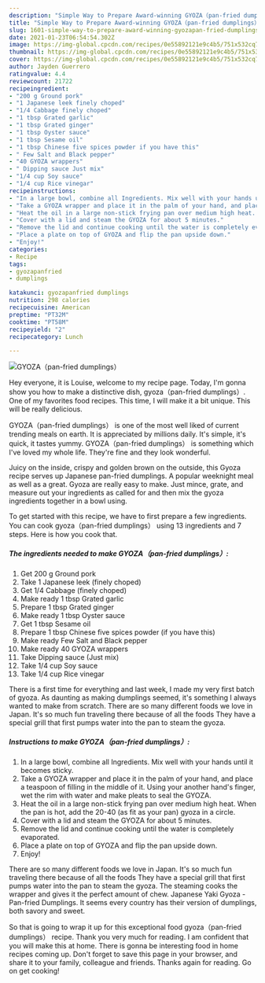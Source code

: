 ```yaml
---
description: "Simple Way to Prepare Award-winning GYOZA（pan-fried dumplings）"
title: "Simple Way to Prepare Award-winning GYOZA（pan-fried dumplings）"
slug: 1601-simple-way-to-prepare-award-winning-gyozapan-fried-dumplings
date: 2021-01-23T06:54:54.302Z
image: https://img-global.cpcdn.com/recipes/0e55892121e9c4b5/751x532cq70/gyozapan-fried-dumplings-recipe-main-photo.jpg
thumbnail: https://img-global.cpcdn.com/recipes/0e55892121e9c4b5/751x532cq70/gyozapan-fried-dumplings-recipe-main-photo.jpg
cover: https://img-global.cpcdn.com/recipes/0e55892121e9c4b5/751x532cq70/gyozapan-fried-dumplings-recipe-main-photo.jpg
author: Jayden Guerrero
ratingvalue: 4.4
reviewcount: 21722
recipeingredient:
- "200 g Ground pork"
- "1 Japanese leek finely choped"
- "1/4 Cabbage finely choped"
- "1 tbsp Grated garlic"
- "1 tbsp Grated ginger"
- "1 tbsp Oyster sauce"
- "1 tbsp Sesame oil"
- "1 tbsp Chinese five spices powder if you have this"
- " Few Salt and Black pepper"
- "40 GYOZA wrappers"
- " Dipping sauce Just mix"
- "1/4 cup Soy sauce"
- "1/4 cup Rice vinegar"
recipeinstructions:
- "In a large bowl, combine all Ingredients. Mix well with your hands until it becomes sticky."
- "Take a GYOZA wrapper and place it in the palm of your hand, and place a teaspoon of filling in the middle of it. Using your another hand&#39;s finger, wet the rim with water and make pleats to seal the GYOZA."
- "Heat the oil in a large non-stick frying pan over medium high heat. When the pan is hot, add the 20-40 (as fit as your pan) gyoza in a circle."
- "Cover with a lid and steam the GYOZA for about 5 minutes."
- "Remove the lid and continue cooking until the water is completely evaporated."
- "Place a plate on top of GYOZA and flip the pan upside down."
- "Enjoy!"
categories:
- Recipe
tags:
- gyozapanfried
- dumplings

katakunci: gyozapanfried dumplings 
nutrition: 298 calories
recipecuisine: American
preptime: "PT32M"
cooktime: "PT58M"
recipeyield: "2"
recipecategory: Lunch

---
```



![GYOZA（pan-fried dumplings）](https://img-global.cpcdn.com/recipes/0e55892121e9c4b5/751x532cq70/gyozapan-fried-dumplings-recipe-main-photo.jpg)

Hey everyone, it is Louise, welcome to my recipe page. Today, I'm gonna show you how to make a distinctive dish, gyoza（pan-fried dumplings）. One of my favorites food recipes. This time, I will make it a bit unique. This will be really delicious.

GYOZA（pan-fried dumplings） is one of the most well liked of current trending meals on earth. It is appreciated by millions daily. It's simple, it's quick, it tastes yummy. GYOZA（pan-fried dumplings） is something which I've loved my whole life. They're fine and they look wonderful.

Juicy on the inside, crispy and golden brown on the outside, this Gyoza recipe serves up Japanese pan-fried dumplings. A popular weeknight meal as well as a great. Gyoza are really easy to make. Just mince, grate, and measure out your ingredients as called for and then mix the gyoza ingredients together in a bowl using.


To get started with this recipe, we have to first prepare a few ingredients. You can cook gyoza（pan-fried dumplings） using 13 ingredients and 7 steps. Here is how you cook that.

<!--inarticleads1-->

##### The ingredients needed to make GYOZA（pan-fried dumplings）:

1. Get 200 g Ground pork
1. Take 1 Japanese leek (finely choped)
1. Get 1/4 Cabbage (finely choped)
1. Make ready 1 tbsp Grated garlic
1. Prepare 1 tbsp Grated ginger
1. Make ready 1 tbsp Oyster sauce
1. Get 1 tbsp Sesame oil
1. Prepare 1 tbsp Chinese five spices powder (if you have this)
1. Make ready  Few Salt and Black pepper
1. Make ready 40 GYOZA wrappers
1. Take  Dipping sauce (Just mix)
1. Take 1/4 cup Soy sauce
1. Take 1/4 cup Rice vinegar


There is a first time for everything and last week, I made my very first batch of gyoza. As daunting as making dumplings seemed, it&#39;s something I always wanted to make from scratch. There are so many different foods we love in Japan. It&#39;s so much fun traveling there because of all the foods They have a special grill that first pumps water into the pan to steam the gyoza. 

<!--inarticleads2-->

##### Instructions to make GYOZA（pan-fried dumplings）:

1. In a large bowl, combine all Ingredients. Mix well with your hands until it becomes sticky.
1. Take a GYOZA wrapper and place it in the palm of your hand, and place a teaspoon of filling in the middle of it. Using your another hand&#39;s finger, wet the rim with water and make pleats to seal the GYOZA.
1. Heat the oil in a large non-stick frying pan over medium high heat. When the pan is hot, add the 20-40 (as fit as your pan) gyoza in a circle.
1. Cover with a lid and steam the GYOZA for about 5 minutes.
1. Remove the lid and continue cooking until the water is completely evaporated.
1. Place a plate on top of GYOZA and flip the pan upside down.
1. Enjoy!


There are so many different foods we love in Japan. It&#39;s so much fun traveling there because of all the foods They have a special grill that first pumps water into the pan to steam the gyoza. The steaming cooks the wrapper and gives it the perfect amount of chew. Japanese Yaki Gyoza - Pan-fried Dumplings. It seems every country has their version of dumplings, both savory and sweet. 

So that is going to wrap it up for this exceptional food gyoza（pan-fried dumplings） recipe. Thank you very much for reading. I am confident that you will make this at home. There is gonna be interesting food in home recipes coming up. Don't forget to save this page in your browser, and share it to your family, colleague and friends. Thanks again for reading. Go on get cooking!
